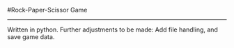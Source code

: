 #Rock-Paper-Scissor Game
<hr>
Written in python.
Further adjustments to be made: Add file handling, and save game data.
